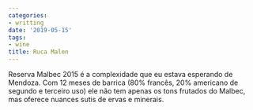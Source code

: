 ```yaml
---
categories:
- writting
date: '2019-05-15'
tags:
- wine
title: Ruca Malen
---
```


Reserva Malbec 2015 é a complexidade que eu estava esperando de Mendoza. Com 12 meses de barrica (80% francês, 20% americano de segundo e terceiro uso) ele não tem apenas os tons frutados do Malbec, mas oferece nuances sutis de ervas e minerais.

